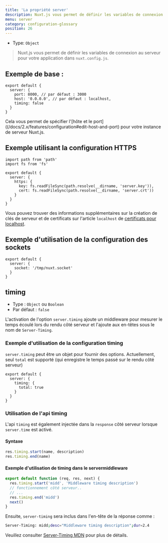 ```yaml
---
title: 'La propriété server'
description: Nuxt.js vous permet de définir les variables de connexion au serveur pour votre application dans `nuxt.config.js`.
menu: server
category: configuration-glossary
position: 26
---
```


- Type: `Object`

> Nuxt.js vous permet de définir les variables de connexion au serveur pour votre application dans `nuxt.config.js`.

## Exemple de base :

```js{}[nuxt.config.js]
export default {
  server: {
    port: 8000, // par défaut : 3000
    host: '0.0.0.0', // par défaut : localhost,
    timing: false
  }
}
```

Cela vous permet de spécifier l'[hôte et le port]((/docs/2.x/features/configuration#edit-host-and-port) pour votre instance de serveur Nuxt.js.

## Exemple utilisant la configuration HTTPS

```js{}[nuxt.config.js]
import path from 'path'
import fs from 'fs'

export default {
  server: {
    https: {
      key: fs.readFileSync(path.resolve(__dirname, 'server.key')),
      cert: fs.readFileSync(path.resolve(__dirname, 'server.crt'))
    }
  }
}
```

Vous pouvez trouver des informations supplémentaires sur la création de clés de serveur et de certificats sur l'article `localhost` de [certificats pour localhost](https://letsencrypt.org/docs/certificates-for-localhost/).

## Exemple d'utilisation de la configuration des sockets

```js{}[nuxt.config.js]
export default {
  server: {
    socket: '/tmp/nuxt.socket'
  }
}
```

## timing

- Type : `Object` ou `Boolean`
- Par défaut : `false`

L'activation de l'option `server.timing` ajoute un middleware pour mesurer le temps écoulé lors du rendu côté serveur et l'ajoute aux en-têtes sous le nom de `Server-Timing`.

### Exemple d'utilisation de la configuration timing

`server.timing` peut être un objet pour fournir des options. Actuellement, seul `total` est supporté (qui enregistre le temps passé sur le rendu côté serveur)

```js{}[nuxt.config.js]
export default {
  server: {
    timing: {
      total: true
    }
  }
}
```

### Utilisation de l'api timing

L'api `timing` est également injectée dans la `response` côté serveur lorsque `server.time` est activé.

#### Syntaxe

```js
res.timing.start(name, description)
res.timing.end(name)
```

#### Exemple d'utilisation de timing dans le servermiddleware

```js
export default function (req, res, next) {
  res.timing.start('midd', 'Middleware timing description')
  // fonctionnement côté serveur..
  // ...
  res.timing.end('midd')
  next()
}
```

Ensuite, `server-timing` sera inclus dans l'en-tête de la réponse comme :

```bash
Server-Timing: midd;desc="Middleware timing description";dur=2.4
```

Veuillez consulter [Server-Timing MDN](https://developer.mozilla.org/en-US/docs/Web/HTTP/Headers/Server-Timing) pour plus de détails.
